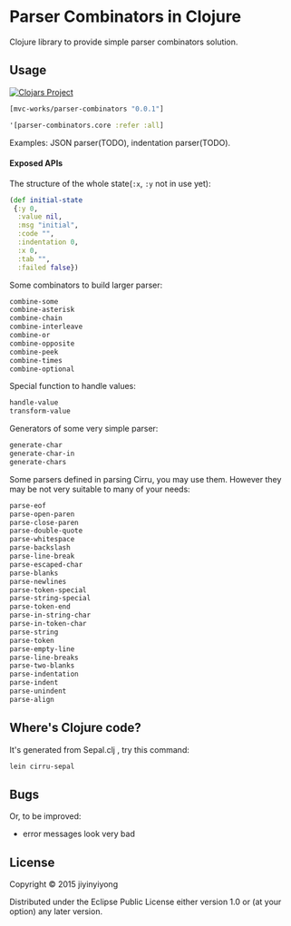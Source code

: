 
# Parser Combinators in Clojure

Clojure library to provide simple parser combinators solution.

## Usage

[![Clojars Project](http://clojars.org/mvc-works/parser-combinators/latest-version.svg)](http://clojars.org/mvc-works/parser-combinators)

```clojure
[mvc-works/parser-combinators "0.0.1"]
```

```clojure
'[parser-combinators.core :refer :all]
```

Examples: JSON parser(TODO), indentation parser(TODO).

#### Exposed APIs

The structure of the whole state(`:x`, `:y` not in use yet):

```clojure
(def initial-state
 {:y 0,
  :value nil,
  :msg "initial",
  :code "",
  :indentation 0,
  :x 0,
  :tab "",
  :failed false})
```

Some combinators to build larger parser:

```clojure
combine-some
combine-asterisk
combine-chain
combine-interleave
combine-or
combine-opposite
combine-peek
combine-times
combine-optional
```

Special function to handle values:

```clojure
handle-value
transform-value
```

Generators of some very simple parser:

```clojure
generate-char
generate-char-in
generate-chars
```

Some parsers defined in parsing Cirru, you may use them.
However they may be not very suitable to many of your needs:

```clojure
parse-eof
parse-open-paren
parse-close-paren
parse-double-quote
parse-whitespace
parse-backslash
parse-line-break
parse-escaped-char
parse-blanks
parse-newlines
parse-token-special
parse-string-special
parse-token-end
parse-in-string-char
parse-in-token-char
parse-string
parse-token
parse-empty-line
parse-line-breaks
parse-two-blanks
parse-indentation
parse-indent
parse-unindent
parse-align
```

## Where's Clojure code?

It's generated from Sepal.clj , try this command:

```bash
lein cirru-sepal
```

## Bugs

Or, to be improved:

* error messages look very bad

## License

Copyright © 2015 jiyinyiyong

Distributed under the Eclipse Public License either version 1.0 or (at
your option) any later version.
